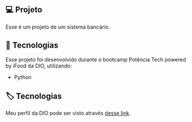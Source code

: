 ## 💻 Projeto
Esse é um projeto de um sistema bancário.

## 🚀 Tecnologias
Esse projeto foi desenvolvido durante o bootcamp Potência Tech powered by iFood da DIO, utilizando:
- Python

## 🏷 Tecnologias
Meu perfil da DIO pode ser visto através [desse link](https://web.dio.me/users/yasmin_soraya14).